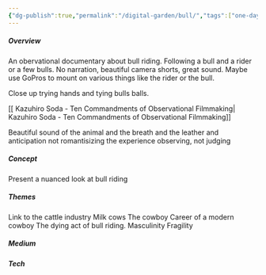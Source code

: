 ```yaml
---
{"dg-publish":true,"permalink":"/digital-garden/bull/","tags":["one-day-projects","short-film","feature-film","documentary","observational-documentary"],"updated":"2023-12-06T15:08:58.464-07:00"}
---
```


##### **Overview**

An obervational documentary about bull riding. Following a bull and a rider or a few bulls. 
No narration, beautiful camera shorts, great sound. 
Maybe use GoPros to mount on various things like the rider or the bull. 

Close up trying hands and tying bulls balls. 

[[ Kazuhiro Soda - Ten Commandments of Observational Filmmaking\| Kazuhiro Soda - Ten Commandments of Observational Filmmaking]]


Beautiful sound of the animal and the breath and the leather and anticipation 
not romantisizing the experience
observing, not judging

##### **Concept**
Present a nuanced look at bull riding 

##### **Themes**
Link to the cattle industry 
Milk cows 
The cowboy 
Career of a modern cowboy 
The dying act of bull riding. 
Masculinity 
Fragility


##### **Medium**


##### **Tech**
